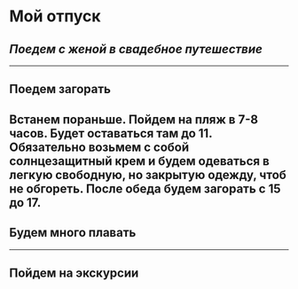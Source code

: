 # **Мой отпуск**

## **_Поедем с женой в свадебное путешествие_**

---
## Поедем загорать
Встанем пораньше. Пойдем на пляж в 7-8 часов. Будет оставаться там до 11. Обязательно возьмем с собой солнцезащитный крем и будем одеваться в легкую свободную, но закрытую одежду, чтоб не обгореть. После обеда будем загорать с 15 до 17.
---
## Будем много плавать

---
## Пойдем на экскурсии